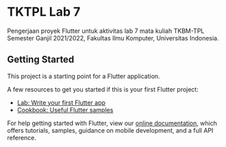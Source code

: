 # TKTPL Lab 7

Pengerjaan proyek Flutter untuk aktivitas lab 7 mata kuliah TKBM-TPL Semester Ganjil 2021/2022, Fakultas Ilmu Komputer, Universitas Indonesia.

## Getting Started

This project is a starting point for a Flutter application.

A few resources to get you started if this is your first Flutter project:

- [Lab: Write your first Flutter app](https://flutter.dev/docs/get-started/codelab)
- [Cookbook: Useful Flutter samples](https://flutter.dev/docs/cookbook)

For help getting started with Flutter, view our
[online documentation](https://flutter.dev/docs), which offers tutorials,
samples, guidance on mobile development, and a full API reference.
